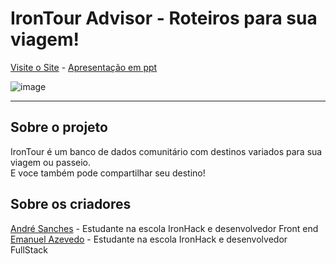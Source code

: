 # IronTour Advisor - Roteiros para sua viagem! 
[Visite o Site](https://irontouradvisor.netlify.app/) - [Apresentação em ppt](https://docs.google.com/presentation/d/1nHa1515Ekx118-cCT8ympsCHaUYdNfTjFNCNp5a3CZI/edit?usp=sharing)

![image](https://user-images.githubusercontent.com/55901671/188014544-6a74c583-e0c7-4792-ba0b-afffa1e42f31.png)

---

## Sobre o projeto

IronTour é um banco de dados comunitário com destinos variados para sua viagem ou passeio.<br>
E voce também pode compartilhar seu destino!


## Sobre os criadores 

[André Sanches](https://www.linkedin.com/in/asanxdev/) - Estudante na escola IronHack e desenvolvedor Front end<br>
[Emanuel Azevedo](https://www.linkedin.com/in/emanuelazevedo/) - Estudante na escola IronHack e desenvolvedor FullStack

